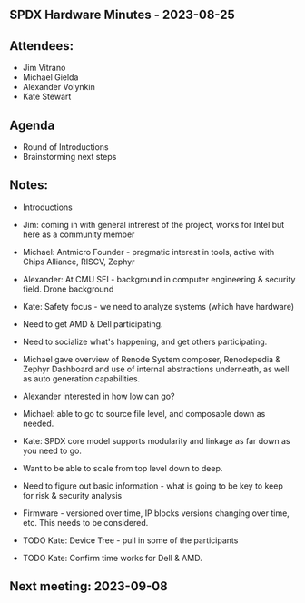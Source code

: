 ## SPDX Hardware Minutes - 2023-08-25

## Attendees:
* Jim Vitrano
* Michael Gielda
* Alexander Volynkin
* Kate Stewart
      
## Agenda
* Round of Introductions
* Brainstorming next steps

## Notes:
* Introductions
* Jim:  coming in with general intrerest of the project, works for Intel but here as a community member
* Michael:  Antmicro Founder - pragmatic interest in tools,  active with Chips Alliance, RISCV, Zephyr
* Alexander: At CMU SEI - background in computer engineering & security field.   Drone background
* Kate:  Safety focus - we need to analyze systems (which have hardware)
       
* Need to get AMD & Dell participating.
* Need to socialize what's happening, and get others participating. 
    
* Michael gave overview of Renode System composer, Renodepedia & Zephyr Dashboard and use of internal abstractions underneath, as well as auto generation capabilities.
* Alexander interested in how low can go?   
* Michael: able to go to source file level, and composable down as needed.
* Kate: SPDX core model supports modularity and linkage as far down as you need to go.     
* Want to be able to scale from top level down to deep.  
* Need to figure out basic information - what is going to be key to keep for risk & security analysis
* Firmware - versioned over time,  IP blocks versions changing over time, etc.   This needs to be considered.
    
* TODO Kate:  Device Tree - pull in some of the participants
* TODO Kate: Confirm time works for Dell & AMD. 

## Next meeting: 2023-09-08

